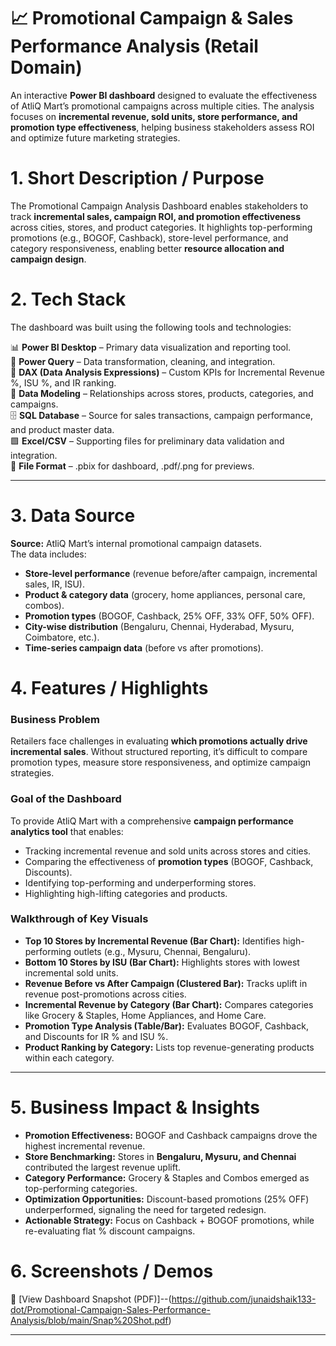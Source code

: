 #  📈  Promotional Campaign & Sales Performance Analysis (Retail Domain)

An interactive **Power BI dashboard** designed to evaluate the effectiveness of AtliQ Mart’s promotional campaigns across multiple cities. The analysis focuses on **incremental revenue, sold units, store performance, and promotion type effectiveness**, helping business stakeholders assess ROI and optimize future marketing strategies.



#  1. Short Description / Purpose

The Promotional Campaign Analysis Dashboard enables stakeholders to track **incremental sales, campaign ROI, and promotion effectiveness** across cities, stores, and product categories. It highlights top-performing promotions (e.g., BOGOF, Cashback), store-level performance, and category responsiveness, enabling better **resource allocation and campaign design**.



#  2. Tech Stack

The dashboard was built using the following tools and technologies:

📊 **Power BI Desktop** – Primary data visualization and reporting tool.  
📂 **Power Query** – Data transformation, cleaning, and integration.  
🧮 **DAX (Data Analysis Expressions)** – Custom KPIs for Incremental Revenue %, ISU %, and IR ranking.  
📝 **Data Modeling** – Relationships across stores, products, categories, and campaigns.  
🗄️ **SQL Database** – Source for sales transactions, campaign performance, and product master data.  
🟩 **Excel/CSV** – Supporting files for preliminary data validation and integration.  
📁 **File Format** – .pbix for dashboard, .pdf/.png for previews.  

---

#  3. Data Source

**Source:** AtliQ Mart’s internal promotional campaign datasets.  
The data includes:  

- **Store-level performance** (revenue before/after campaign, incremental sales, IR, ISU).  
- **Product & category data** (grocery, home appliances, personal care, combos).  
- **Promotion types** (BOGOF, Cashback, 25% OFF, 33% OFF, 50% OFF).  
- **City-wise distribution** (Bengaluru, Chennai, Hyderabad, Mysuru, Coimbatore, etc.).  
- **Time-series campaign data** (before vs after promotions).  



#  4. Features / Highlights

### Business Problem
Retailers face challenges in evaluating **which promotions actually drive incremental sales**. Without structured reporting, it’s difficult to compare promotion types, measure store responsiveness, and optimize campaign strategies.

### Goal of the Dashboard
To provide AtliQ Mart with a comprehensive **campaign performance analytics tool** that enables:  

- Tracking incremental revenue and sold units across stores and cities.  
- Comparing the effectiveness of **promotion types** (BOGOF, Cashback, Discounts).  
- Identifying top-performing and underperforming stores.  
- Highlighting high-lifting categories and products.  

### Walkthrough of Key Visuals
- **Top 10 Stores by Incremental Revenue (Bar Chart):** Identifies high-performing outlets (e.g., Mysuru, Chennai, Bengaluru).  
- **Bottom 10 Stores by ISU (Bar Chart):** Highlights stores with lowest incremental sold units.  
- **Revenue Before vs After Campaign (Clustered Bar):** Tracks uplift in revenue post-promotions across cities.  
- **Incremental Revenue by Category (Bar Chart):** Compares categories like Grocery & Staples, Home Appliances, and Home Care.  
- **Promotion Type Analysis (Table/Bar):** Evaluates BOGOF, Cashback, and Discounts for IR % and ISU %.  
- **Product Ranking by Category:** Lists top revenue-generating products within each category.  

---

#  5. Business Impact & Insights

- **Promotion Effectiveness:** BOGOF and Cashback campaigns drove the highest incremental revenue.  
- **Store Benchmarking:** Stores in **Bengaluru, Mysuru, and Chennai** contributed the largest revenue uplift.  
- **Category Performance:** Grocery & Staples and Combos emerged as top-performing categories.  
- **Optimization Opportunities:** Discount-based promotions (25% OFF) underperformed, signaling the need for targeted redesign.  
- **Actionable Strategy:** Focus on Cashback + BOGOF promotions, while re-evaluating flat % discount campaigns.  



#  6. Screenshots / Demos
📄 [View Dashboard Snapshot (PDF)]--(https://github.com/junaidshaik133-dot/Promotional-Campaign-Sales-Performance-Analysis/blob/main/Snap%20Shot.pdf)

---

